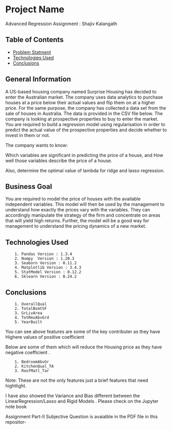# Project Name
Advanced Regression Assignment  : Shajiv Kalangath



## Table of Contents
* [Problem Statment ](#problem-statment)
* [Technologies Used](#technologies-used)
* [Conclusions](#conclusions)
<!-- You can include any other section that is pertinent to your problem -->

## General Information
A US-based housing company named Surprise Housing has decided to enter the Australian market. The company uses data analytics to purchase houses at a price below their actual values and flip them on at a higher price. For the same purpose, the company has collected a data set from the sale of houses in Australia. The data is provided in the CSV file below.
The company is looking at prospective properties to buy to enter the market. You are required to build a regression model using regularisation in order to predict the actual value of the prospective properties and decide whether to invest in them or not.

The company wants to know:

Which variables are significant in predicting the price of a house, and
How well those variables describe the price of a house. 

Also, determine the optimal value of lambda for ridge and lasso regression.
 
## Business Goal 

You are required to model the price of houses with the available independent variables. This model will then be used by the management to understand how exactly the prices vary with the variables. They can accordingly manipulate the strategy of the firm and concentrate on areas that will yield high returns. Further, the model will be a good way for management to understand the pricing dynamics of a new market.

<!-- You don't have to answer all the questions - just the ones relevant to your project. -->

## Technologies Used
        1. Pandas Version : 1.3.4
        2. Numpy  Version : 1.20.3    
        3. Seaborn Version : 0.11.2
        4. Matplotlib Version : 3.4.3
        5. StatModel Version : 0.12.2
        6. Sklearn Version : 0.24.2


## Conclusions

        1. OverallQual
        2. TotalBsmtSF
        3. GrLivArea
        4. TotRmsAbvGrd
        5. YearBuilt
        
 You can see above features are some of the key contributer  as they have Highere values of positive coefficient
 

Below are some of them which will reduce the Housing price as they have negative coefficient .

        1. BedroomAbvGr
        2. KitchenQual_TA
        3. RoofMatl_Tar

Note: These are not the only features just a brief features that need hightlight.

I have also showed the Variance and Bias different between the LinearRegression/Lasso and Rigid Models . Please check on the Jupyter note book  

Assignment Part-II Subjective Question is avaialble in the PDF file in this repositor- 
<!-- You don't have to answer all the questions - just the ones relevant to your project. -->




<!-- As the libraries versions keep on changing, it is recommended to mention the version of library used in this project -->
